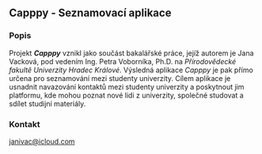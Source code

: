 ## Capppy - Seznamovací aplikace

### Popis
Projekt ***Capppy*** vznikl jako součást bakalářské práce, jejíž autorem je Jana Vacková, pod vedením Ing. Petra Voborníka, Ph.D. na <i>Přírodovědecké fakultě Univerzity Hradec Králové</i>. Výsledná aplikace <i>Capppy</i> je pak přímo určena pro seznamování mezi studenty univerzity. Cílem aplikace je usnadnit navazování kontaktů mezi studenty univerzity a poskytnout jim platformu, kde mohou poznat nové lidi z univerzity, společné studovat a sdílet studijní materiály.

### Kontakt
janivac@icloud.com
